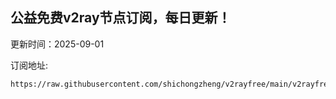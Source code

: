 ## 公益免费v2ray节点订阅，每日更新！
更新时间：2025-09-01

订阅地址:
```
https://raw.githubusercontent.com/shichongzheng/v2rayfree/main/v2rayfree
```
